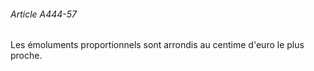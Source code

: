 ###### Article A444-57

Les émoluments proportionnels sont arrondis au centime d'euro le plus proche.

